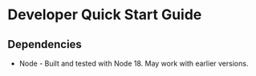 # Developer Quick Start Guide

## Dependencies
* Node - Built and tested with Node 18. May work with earlier versions.

## 